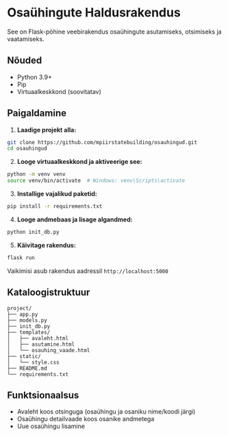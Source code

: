 # Osaühingute Haldusrakendus

See on Flask-põhine veebirakendus osaühingute asutamiseks, otsimiseks ja vaatamiseks.

## Nõuded
- Python 3.9+
- Pip
- Virtuaalkeskkond (soovitatav)

## Paigaldamine

1. **Laadige projekt alla:**
```bash
git clone https://github.com/mpiirstatebuilding/osauhingud.git
cd osauhingud
```

2. **Looge virtuaalkeskkond ja aktiveerige see:**
```bash
python -m venv venv
source venv/bin/activate  # Windows: venv\Scripts\activate
```

3. **Installige vajalikud paketid:**
```bash
pip install -r requirements.txt
```

4. **Looge andmebaas ja lisage algandmed:**
```bash
python init_db.py
```

5. **Käivitage rakendus:**
```bash
flask run
```

Vaikimisi asub rakendus aadressil `http://localhost:5000`

## Kataloogistruktuur
```
project/
├── app.py
├── models.py
├── init_db.py
├── templates/
│   ├── avaleht.html
│   ├── asutamine.html
│   └── osauhing_vaade.html
├── static/
│   └── style.css
├── README.md
└── requirements.txt
```

## Funktsionaalsus
- Avaleht koos otsinguga (osaühingu ja osaniku nime/koodi järgi)
- Osaühingu detailvaade koos osanike andmetega
- Uue osaühingu lisamine
